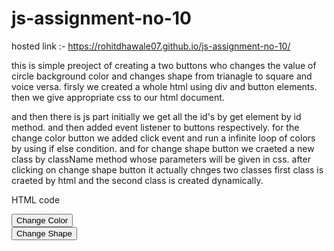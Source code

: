 # js-assignment-no-10

hosted link :- https://rohitdhawale07.github.io/js-assignment-no-10/

this is simple preoject of creating a two buttons who changes the value of circle background color and changes shape from trianagle to square and voice versa.
firsly we created a whole html using div and button elements.
then we give appropriate css to our html document.

and then there is js part initially we get all the id's by get element by id method.
and then added event listener to buttons respectively.
for the change color button we added click event and run a infinite loop of colors by using if else condition.
and for change shape button we craeted a new class by className method whose parameters will be given in css.
after clicking on change shape button it actually chnges two classes first class is craeted by html and the second class is created dynamically.

HTML code
<div id="section">
        <div id="circle">
            <div class="triangle"></div>
        </div>
        <div id="changeColor">
            <button class="btn">Change Color</button>
        </div>
        <div id="changeShape">
            <button class="btn">Change Shape</button>
        </div>
    </div>

